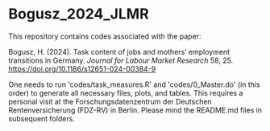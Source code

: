 # Bogusz_2024_JLMR

This repository contains codes associated with the paper:

Bogusz, H. (2024). Task content of jobs and mothers’ employment transitions in Germany. *Journal for Labour Market Research* 58, 25. https://doi.org/10.1186/s12651-024-00384-9

One needs to run 'codes/task_measures.R' and 'codes/0_Master.do' (in this order) to generate all necessary files, plots, and tables. This requires a personal visit at the Forschungsdatenzentrum der Deutschen Rentenversicherung (FDZ-RV) in Berlin. Please mind the README.md files in subsequent folders.
